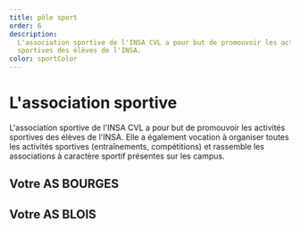 ```yaml
---
title: pôle sport
order: 6
description:
  L'association sportive de l'INSA CVL a pour but de promouvoir les activités
  sportives des élèves de l'INSA.
color: sportColor
---
```


# L'association sportive

<campus-center>
  <campus-responsive-image
    folder-name="federation/sport"
    name="logo.png"
    max-width="200"></campus-responsive-image>
</campus-center>

L'association sportive de l'INSA CVL a pour but de promouvoir les activités
sportives des élèves de l'INSA. Elle a également vocation à organiser toutes les
activités sportives (entraînements, compétitions) et rassemble les associations
à caractère sportif présentes sur les campus.

## Votre AS BOURGES

<campus-center>
  <campus-responsive-image
    folder-name="federation/sport"
    name="crew_bourges.jpg"
    max-width="800"></campus-responsive-image>

## Votre AS BLOIS
<campus-responsive-image
    folder-name="federation/sport"
    name="crew_blois.jpg"
    max-width="800"></campus-responsive-image>
    
</campus-center>
